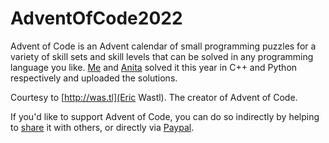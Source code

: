 # AdventOfCode2022

Advent of Code is an Advent calendar of small programming puzzles for a variety of skill sets and skill levels that can be solved in any programming language you like. [Me](https://github.com/Dimi99) and [Anita](https://github.com/tnitn) solved it this year in C++ and Python respectively and uploaded the solutions.

Courtesy to [http://was.tl](Eric Wastl). The creator of Advent of Code.

If you'd like to support Advent of Code, you can do so indirectly by helping to [share](https://adventofcode.com/) it with others, or directly via [Paypal](https://adventofcode.com/2022/support/paypal).
